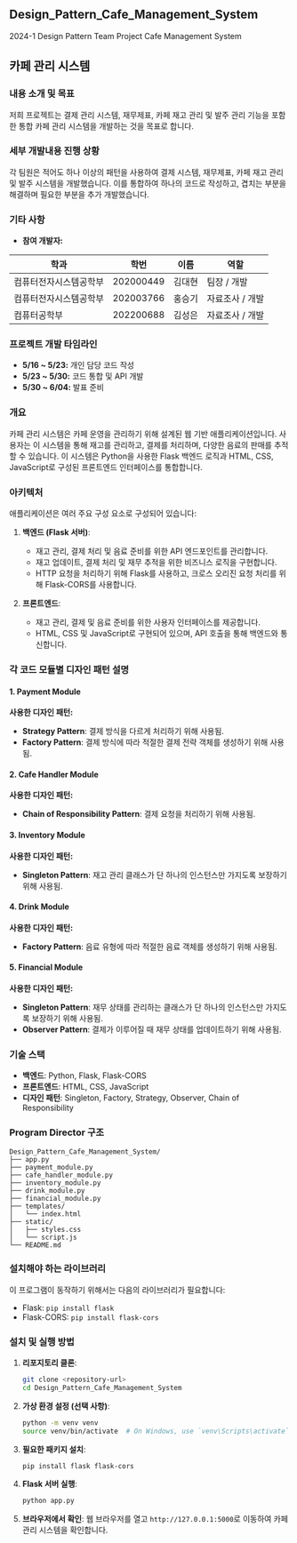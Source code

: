 ## Design_Pattern_Cafe_Management_System
2024-1 Design Pattern Team Project Cafe Management System

## 카페 관리 시스템

### 내용 소개 및 목표
저희 프로젝트는 결제 관리 시스템, 재무제표, 카페 재고 관리 및 발주 관리 기능을 포함한 통합 카페 관리 시스템을 개발하는 것을 목표로 합니다.

### 세부 개발내용 진행 상황
각 팀원은 적어도 하나 이상의 패턴을 사용하여 결제 시스템, 재무제표, 카페 재고 관리 및 발주 시스템을 개발했습니다. 이를 통합하여 하나의 코드로 작성하고, 겹치는 부분을 해결하며 필요한 부분을 추가 개발했습니다.

### 기타 사항
- **참여 개발자:**

| 학과                        | 학번      | 이름      | 역할          |
|-----------------------------|-----------|-----------|---------------|
| 컴퓨터전자시스템공학부      | 202000449 | 김대현    | 팀장 / 개발    |
| 컴퓨터전자시스템공학부      | 202003766 | 홍승기    | 자료조사 / 개발 |
| 컴퓨터공학부                | 202200688 | 김성은    | 자료조사 / 개발 |

### 프로젝트 개발 타임라인

- **5/16 ~ 5/23:** 개인 담당 코드 작성
- **5/23 ~ 5/30:** 코드 통합 및 API 개발
- **5/30 ~ 6/04:** 발표 준비

### 개요

카페 관리 시스템은 카페 운영을 관리하기 위해 설계된 웹 기반 애플리케이션입니다. 사용자는 이 시스템을 통해 재고를 관리하고, 결제를 처리하며, 다양한 음료의 판매를 추적할 수 있습니다. 이 시스템은 Python을 사용한 Flask 백엔드 로직과 HTML, CSS, JavaScript로 구성된 프론트엔드 인터페이스를 통합합니다.

### 아키텍처

애플리케이션은 여러 주요 구성 요소로 구성되어 있습니다:

1. **백엔드 (Flask 서버)**:
    - 재고 관리, 결제 처리 및 음료 준비를 위한 API 엔드포인트를 관리합니다.
    - 재고 업데이트, 결제 처리 및 재무 추적을 위한 비즈니스 로직을 구현합니다.
    - HTTP 요청을 처리하기 위해 Flask를 사용하고, 크로스 오리진 요청 처리를 위해 Flask-CORS를 사용합니다.

2. **프론트엔드**:
    - 재고 관리, 결제 및 음료 준비를 위한 사용자 인터페이스를 제공합니다.
    - HTML, CSS 및 JavaScript로 구현되어 있으며, API 호출을 통해 백엔드와 통신합니다.

### 각 코드 모듈별 디자인 패턴 설명

#### 1. Payment Module

**사용한 디자인 패턴:**
- **Strategy Pattern**: 결제 방식을 다르게 처리하기 위해 사용됨.
- **Factory Pattern**: 결제 방식에 따라 적절한 결제 전략 객체를 생성하기 위해 사용됨.

#### 2. Cafe Handler Module

**사용한 디자인 패턴:**
- **Chain of Responsibility Pattern**: 결제 요청을 처리하기 위해 사용됨.

#### 3. Inventory Module

**사용한 디자인 패턴:**
- **Singleton Pattern**: 재고 관리 클래스가 단 하나의 인스턴스만 가지도록 보장하기 위해 사용됨.

#### 4. Drink Module

**사용한 디자인 패턴:**
- **Factory Pattern**: 음료 유형에 따라 적절한 음료 객체를 생성하기 위해 사용됨.

#### 5. Financial Module

**사용한 디자인 패턴:**
- **Singleton Pattern**: 재무 상태를 관리하는 클래스가 단 하나의 인스턴스만 가지도록 보장하기 위해 사용됨.
- **Observer Pattern**: 결제가 이루어질 때 재무 상태를 업데이트하기 위해 사용됨.

### 기술 스택

- **백엔드**: Python, Flask, Flask-CORS
- **프론트엔드**: HTML, CSS, JavaScript
- **디자인 패턴**: Singleton, Factory, Strategy, Observer, Chain of Responsibility

### Program Director 구조

```
Design_Pattern_Cafe_Management_System/
├── app.py
├── payment_module.py
├── cafe_handler_module.py
├── inventory_module.py
├── drink_module.py
├── financial_module.py
├── templates/
│   └── index.html
├── static/
│   ├── styles.css
│   └── script.js
└── README.md
```

### 설치해야 하는 라이브러리

이 프로그램이 동작하기 위해서는 다음의 라이브러리가 필요합니다:

- Flask: `pip install flask`
- Flask-CORS: `pip install flask-cors`

### 설치 및 실행 방법

1. **리포지토리 클론**:
    ```bash
    git clone <repository-url>
    cd Design_Pattern_Cafe_Management_System
    ```

2. **가상 환경 설정 (선택 사항)**:
    ```bash
    python -m venv venv
    source venv/bin/activate  # On Windows, use `venv\Scripts\activate`
    ```

3. **필요한 패키지 설치**:
    ```bash
    pip install flask flask-cors
    ```

4. **Flask 서버 실행**:
    ```bash
    python app.py
    ```

5. **브라우저에서 확인**:
    웹 브라우저를 열고 `http://127.0.0.1:5000`로 이동하여 카페 관리 시스템을 확인합니다.
